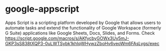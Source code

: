 # google-appscript
Apps Script is a scripting platform developed by Google that allows users to automate tasks and extend the functionality of Google Workspace (formerly G Suite) applications like Google Sheets, Docs, Slides, and Forms. 
Check https://script.google.com/macros/s/AKfycbyGOWx3Uy5mJ-GKP3sS838tXQP3-0uLWTSybk1khIqWHywzZboHv6veoWm6FAsLygs/exec
